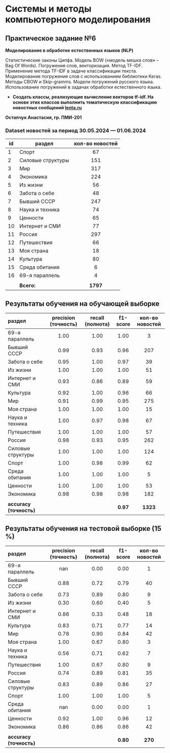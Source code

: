 # Системы и методы компьютерного моделирования
## Практическое задание №6
**Моделирование в обработке естественных языков (NLP)**

Статистические законы Ципфа. Модель BOW («модель мешка слов» – Bag Of Words).
Погружения слов, векторизация. Метод TF-IDF. Применение метода TF-IDF в задаче
классификации текста. Моделирование погружения слов с использованием библиотеки Keras.
Методы CBOW и Skip-gramms. Модели погружений русского языка. Использование
погружений в задачах обработки естественного языка.

- **Создать классы, реализующие вычисление векторов tf-idf. На основе этих классов
выполнить тематическую классификацию новостных сообщений [lenta.ru](https://lenta.ru/)**

**Остапчук Анастасия, гр. ПМИ-201**

### Dataset новостей за период 30.05.2024 — 01.06.2024
| id | раздел            | кол-во новостей |
|----|-------------------|:---------------:|
| 1  | Спорт             |       67        |
| 2  | Силовые структуры |       151       |
| 3  | Мир               |       317       |
| 4  | Экономика         |       224       |
| 5  | Из жизни          |       56        |
| 6  | Забота о себе     |       48        |
| 7  | Бывший СССР       |       247       |
| 8  | Наука и техника   |       74        |
| 9  | Ценности          |       65        |
| 10 | Интернет и СМИ    |       77        |
| 11 | Россия            |       297       |
| 12 | Путешествия       |       66        |
| 13 | Моя страна        |       18        |
| 14 | Культура          |       80        |
| 15 | Среда обитания    |        6        |
| 16 | 69-я параллель    |        4        |
|    |                   |                 |
|    | **Всего:**        |    **1797**     |

## Результаты обучения на обучающей выборке

| раздел                  | precision (точность) | recall (полнота) | f1-score | кол-во новостей |
|:------------------------|:--------------------:|:----------------:|:--------:|:---------------:|
| 69-я параллель          |         1.00         |       1.00       |   1.00   |        3        | 
| Бывший СССР             |         0.99         |       0.93       |   0.96   |       207       | 
| Забота о себе           |         0.95         |       1.00       |   0.97   |       39        | 
| Из жизни                |         1.00         |       1.00       |   1.00   |       51        | 
| Интернет и СМИ          |         0.93         |       0.86       |   0.89   |       59        | 
| Культура                |         0.92         |       1.00       |   0.96   |       66        | 
| Мир                     |         0.91         |       0.99       |   0.95   |       275       | 
| Моя страна              |         1.00         |       1.00       |   1.00   |       15        | 
| Наука и техника         |         1.00         |       0.97       |   0.98   |       67        | 
| Путешествия             |         1.00         |       1.00       |   1.00   |       57        | 
| Россия                  |         0.98         |       0.93       |   0.95   |       262       | 
| Силовые структуры       |         1.00         |       1.00       |   1.00   |       124       | 
| Спорт                   |         1.00         |       0.98       |   0.99   |       62        | 
| Среда обитания          |         1.00         |       1.00       |   1.00   |        5        | 
| Ценности                |         1.00         |       1.00       |   1.00   |       53        | 
| Экономика               |         0.98         |       0.98       |   0.98   |       182       | 
|                         |                      |                  |          |                 |
| **accuracy (точность)** |                      |                  | **0.97** |    **1323**     |

## Результаты обучения на тестовой выборке (15 %)

| раздел                  | precision (точность) | recall (полнота) | f1-score | кол-во новостей |
|:------------------------|:--------------------:|:----------------:|:--------:|:---------------:|
| 69-я параллель          |         nan          |       0.00       |   0.00   |        1        | 
| Бывший СССР             |         0.88         |       0.72       |   0.79   |       40        | 
| Забота о себе           |         0.73         |       0.89       |   0.80   |        9        | 
| Из жизни                |         0.30         |       0.60       |   0.40   |        5        | 
| Интернет и СМИ          |         0.86         |       0.33       |   0.48   |       18        | 
| Культура                |         0.83         |       0.71       |   0.77   |       14        | 
| Мир                     |         0.78         |       0.90       |   0.84   |       42        | 
| Моя страна              |         1.00         |       0.67       |   0.80   |        3        | 
| Наука и техника         |         0.56         |       0.71       |   0.62   |        7        | 
| Путешествия             |         1.00         |       0.67       |   0.80   |        9        | 
| Россия                  |         0.74         |       0.89       |   0.81   |       35        | 
| Силовые структуры       |         0.83         |       0.89       |   0.86   |       27        | 
| Спорт                   |         1.00         |       1.00       |   1.00   |        5        | 
| Среда обитания          |         nan          |       0.00       |   0.00   |        1        | 
| Ценности                |         0.92         |       1.00       |   0.96   |       12        |
| Экономика               |         0.86         |       0.86       |   0.86   |       42        |
|                         |                      |                  |          |                 |
| **accuracy (точность)** |                      |                  | **0.80** |     **270**     | 
